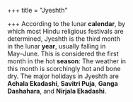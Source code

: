 +++
title = "Jyeshth"

+++
According to the lunar **calendar**, by  
which most Hindu religious festivals are  
determined, Jyeshth is the third month  
in the lunar **year**, usually falling in  
May–June. This is considered the first  
month in the hot **season**: The weather in  
this month is scorchingly hot and bone  
dry. The major holidays in Jyeshth are  
**Achala Ekadashi**, **Savitri Puja**, **Ganga**  
**Dashahara**, and **Nirjala Ekadashi**.